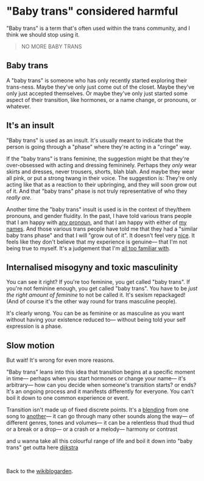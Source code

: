 # "Baby trans" considered harmful

"Baby trans" is a term that's often used within the trans community, and I think we should stop using it. 

> NO MORE BABY TRANS

## Baby trans

A "baby trans" is someone who has only recently started exploring their trans-ness. Maybe they've only just come out of the closet. Maybe they've only just accepted themselves. Or maybe they've only just started some aspect of their transition, like hormones, or a name change, or pronouns, or whatever. 

## It's an insult

"Baby trans" is used as an insult. It's usually meant to indicate that the person is going through a "phase" where they're acting in a "cringe" way.

If the "baby trans" is trans feminine, the suggestion might be that they're over-obsessed with acting and dressing femininely. Perhaps they *only* wear skirts and dresses, never trousers, shorts, blah blah. And maybe they wear all pink, or put a strong twang in their voice. The suggestion is: They're only acting like that as a reaction to their upbringing, and they will soon grow out of it. And that "baby trans" phase is not truly representative of who they *really are*.

Another time the "baby trans" insult is used is in the context of they/them pronouns, and gender fluidity. In the past, I have told various trans people that I am happy with [any pronoun](https://www.todepond.com/pronouns/), and that I am happy with either of [my names](/wikiblogarden/my-name). And those various trans people have told me that they had a "similar baby trans phase" and that I will "grow out of it". It doesn't feel very [nice](https://www.todepond.com/wikiblogarden/genocide/internalised/transphobia/). It feels like they don't believe that my experience is genuine— that I'm not being true to myself. It's a judgement that I'm [all too familiar with](https://www.todepond.com/wikiblogarden/health/conversion-therapy/).

## Internalised misogyny and toxic masculinity

You can see it right? If you're too feminine, you get called "baby trans". If you're not feminine enough, you get called "baby trans". You have to be *just the right amount of feminine* to not be called it. It's sexism repackaged! (And of course it's the other way round for trans masculine people).

It's clearly wrong. You can be as feminine or as masculine as you want without having your existence reduced to— without being told your self expression is a phase.

## Slow motion

But wait! It's wrong for even more reasons.

"Baby trans" leans into this idea that transition begins at a specific moment in time— perhaps when you start hormones or change your name— it's arbitrary— how can you decide when someone's transition starts? or ends? It's an ongoing process and it manifests differently for everyone. You can't boil it down to one common experience or event.

Transition isn't made up of fixed discrete points. It's a [blending](https://www.todepond.com/wikiblogarden/blending/) from one song to [another](https://www.todepond.com/wikiblogarden/health/transition/in-slow-motion/)— it can go through many other sounds along the way— of different genres, tones and volumes— it can be a relentless thud thud thud or a break or a drop— or a crash or a melody— harmony or contrast

and u wanna take all this colourful range of life and boil it down into "baby trans" get outta here [dijkstra](https://futureofcoding.org/episodes/067)

<br>

Back to the [wikiblogarden](/wikiblogarden).
